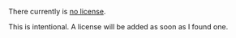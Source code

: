 There currently is [no license](https://choosealicense.com/no-permission/). 

This is intentional. A license will be added as soon as I found one.